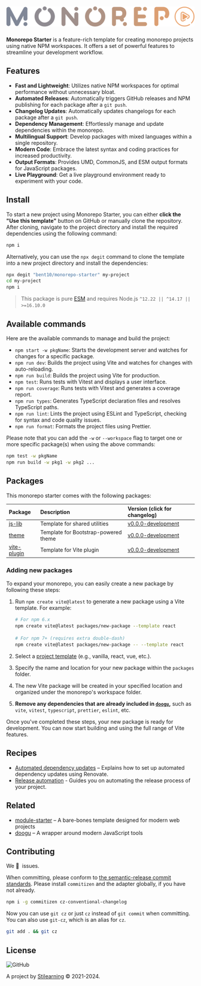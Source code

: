 <!-- Make sure you overwrite all the contents of this readme file with yours on your real project! -->

# <img src=".github/media/logo.svg" alt="Logo" width="520px">

<!-- [![GitHub Workflow Status](https://img.shields.io/github/workflow/status/bent10/monorepo-starter/Release?style=flat-square)](https://github.com/bent10/monorepo-starter/actions/workflows/release.yml) -->

**Monorepo Starter** is a feature-rich template for creating monorepo projects using native NPM workspaces. It offers a set of powerful features to streamline your development workflow.

## Features

- **Fast and Lightweight**: Utilizes native NPM workspaces for optimal performance without unnecessary bloat.
- **Automated Releases**: Automatically triggers GitHub releases and NPM publishing for each package after a `git push`.
- **Changelog Updates**: Automatically updates changelogs for each package after a `git push`.
- **Dependency Management**: Effortlessly manage and update dependencies within the monorepo.
- **Multilingual Support**: Develop packages with mixed languages within a single repository.
- **Modern Code**: Embrace the latest syntax and coding practices for increased productivity.
- **Output Formats**: Provides UMD, CommonJS, and ESM output formats for JavaScript packages.
- **Live Playground**: Get a live playground environment ready to experiment with your code.

## Install

To start a new project using Monorepo Starter, you can either **click the "Use this template"** button on GitHub or manually clone the repository. After cloning, navigate to the project directory and install the required dependencies using the following command:

```bash
npm i
```

Alternatively, you can use the `npx degit` command to clone the template into a new project directory and install the dependencies:

```bash
npx degit "bent10/monorepo-starter" my-project
cd my-project
npm i
```

> This package is pure [ESM](https://gist.github.com/sindresorhus/a39789f98801d908bbc7ff3ecc99d99c) and requires Node.js `^12.22 || ^14.17 || >=16.10.0`

## Available commands

Here are the available commands to manage and build the project:

- `npm start -w pkgName`: Starts the development server and watches for changes for a specific package.
- `npm run dev`: Builds the project using Vite and watches for changes with auto-reloading.
- `npm run build`: Builds the project using Vite for production.
- `npm test`: Runs tests with Vitest and displays a user interface.
- `npm run coverage`: Runs tests with Vitest and generates a coverage report.
- `npm run types`: Generates TypeScript declaration files and resolves TypeScript paths.
- `npm run lint`: Lints the project using ESLint and TypeScript, checking for syntax and code quality issues.
- `npm run format`: Formats the project files using Prettier.

Please note that you can add the `-w` or `--workspace` flag to target one or more specific package(s) when using the above commands:

```bash
npm test -w pkgName
npm run build -w pkg1 -w pkg2 ...
```

## Packages

This monorepo starter comes with the following packages:

| Package                             | Description                          | Version (click for changelog)                           |
| :---------------------------------- | :----------------------------------- | :------------------------------------------------------ |
| [js-lib](packages/js-lib)           | Template for shared utilities        | [v0.0.0-development](packages/js-lib/changelog.md)      |
| [theme](packages/theme)             | Template for Bootstrap-powered theme | [v0.0.0-development](packages/theme/changelog.md)       |
| [vite-plugin](packages/vite-plugin) | Template for Vite plugin             | [v0.0.0-development](packages/vite-plugin/changelog.md) |

### Adding new packages

To expand your monorepo, you can easily create a new package by following these steps:

1. Run `npm create vite@latest` to generate a new package using a Vite template. For example:

   ```bash
   # For npm 6.x
   npm create vite@latest packages/new-package --template react

   # For npm 7+ (requires extra double-dash)
   npm create vite@latest packages/new-package -- --template react
   ```

2. Select a [project template](https://github.com/vitejs/vite/tree/main/packages/create-vite) (e.g., vanilla, react, vue, etc.).
3. Specify the name and location for your new package within the `packages` folder.
4. The new Vite package will be created in your specified location and organized under the monorepo's workspace folder.
5. **Remove any dependencies that are already included in [`doogu`](https://github.com/bent10/doogu/blob/main/package.json#L44),** such as `vite`, `vitest`, `typescript`, `prettier`, `eslint`, etc.

Once you've completed these steps, your new package is ready for development. You can now start building and using the full range of Vite features.

## Recipes

- [Automated dependency updates](.github/recipes/setup-renovate.md) – Explains how to set up automated dependency updates using Renovate.
- [Release automation](.github/recipes/release-automation.md) - Guides you on automating the release process of your project.

## Related

- [module-starter](https://github.com/bent10/module-starter) – A bare-bones template designed for modern web projects
- [doogu](https://github.com/bent10/doogu) – A wrapper around modern JavaScript tools

## Contributing

We 💛&nbsp; issues.

When committing, please conform to [the semantic-release commit standards](https://www.conventionalcommits.org/). Please install `commitizen` and the adapter globally, if you have not already.

```bash
npm i -g commitizen cz-conventional-changelog
```

Now you can use `git cz` or just `cz` instead of `git commit` when committing. You can also use `git-cz`, which is an alias for `cz`.

```bash
git add . && git cz
```

## License

![GitHub](https://img.shields.io/github/license/bent10/module-starter)

A project by [Stilearning](https://stilearning.com) &copy; 2021-2024.
